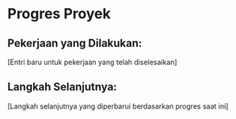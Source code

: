 # Progres Proyek

## Pekerjaan yang Dilakukan:
[Entri baru untuk pekerjaan yang telah diselesaikan]

## Langkah Selanjutnya:
[Langkah selanjutnya yang diperbarui berdasarkan progres saat ini]